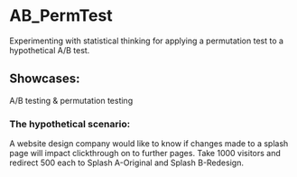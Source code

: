 # AB_PermTest 

Experimenting with statistical thinking for applying a permutation test to a hypothetical A/B test.  

## Showcases:  
A/B testing & permutation testing  

### The hypothetical scenario:  
A website design company would like to know if changes made to a splash page will impact clickthrough on to further pages. 
Take 1000 visitors and redirect 500 each to  Splash A-Original and Splash B-Redesign.
